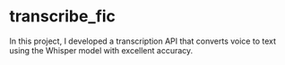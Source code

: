 # transcribe_fic
In this project, I developed a transcription API that converts voice to text using the Whisper model with excellent accuracy.
